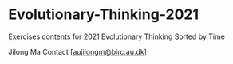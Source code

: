 # Evolutionary-Thinking-2021
Exercises contents for 2021 Evolutionary Thinking
Sorted by Time

Jilong Ma Contact [aujilongm@birc.au.dk]
